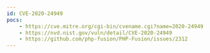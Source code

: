 ```yaml
---
id: CVE-2020-24949
pocs:
    - https://cve.mitre.org/cgi-bin/cvename.cgi?name=2020-24949
    - https://nvd.nist.gov/vuln/detail/CVE-2020-24949
    - https://github.com/php-fusion/PHP-Fusion/issues/2312
---
```

